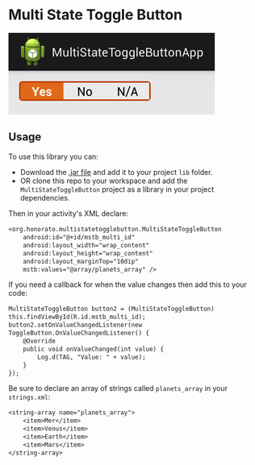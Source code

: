 Multi State Toggle Button
=========================

![Example](img/example1.png)

## Usage ##

To use this library you can:

  - Download the [.jar file](MultiStateToggleButton/bin/multistatetogglebutton.jar) and add it to your project `lib` folder.
  - OR clone this repo to your workspace and add the `MultiStateToggleButton` project as a library in your project dependencies.

Then in your activity's XML declare:

```
<org.honorato.multistatetogglebutton.MultiStateToggleButton
	android:id="@+id/mstb_multi_id"
	android:layout_width="wrap_content"
	android:layout_height="wrap_content"
	android:layout_marginTop="10dip"
	mstb:values="@array/planets_array" />
```

If you need a callback for when the value changes then add this to your code:

```
MultiStateToggleButton button2 = (MultiStateToggleButton) this.findViewById(R.id.mstb_multi_id);
button2.setOnValueChangedListener(new ToggleButton.OnValueChangedListener() {
	@Override
	public void onValueChanged(int value) {
		Log.d(TAG, "Value: " + value);
	}
});
```

Be sure to declare an array of strings called `planets_array` in your `strings.xml`:

```
<string-array name="planets_array">
	<item>Mer</item>
	<item>Venus</item>
	<item>Earth</item>
	<item>Mars</item>
</string-array>
```
